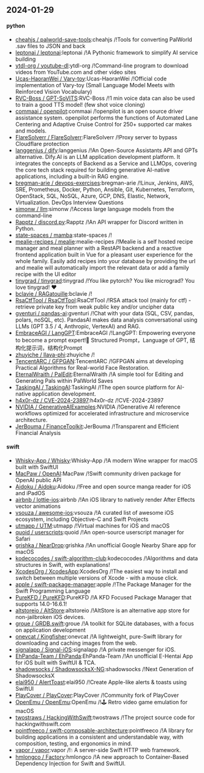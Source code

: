 ## 2024-01-29

#### python
* [cheahjs / palworld-save-tools](https://github.com/cheahjs/palworld-save-tools):cheahjs /!Tools for converting PalWorld .sav files to JSON and back
* [leptonai / leptonai](https://github.com/leptonai/leptonai):leptonai /!A Pythonic framework to simplify AI service building
* [ytdl-org / youtube-dl](https://github.com/ytdl-org/youtube-dl):ytdl-org /!Command-line program to download videos from YouTube.com and other video sites
* [Ucas-HaoranWei / Vary-toy](https://github.com/Ucas-HaoranWei/Vary-toy):Ucas-HaoranWei /!Official code implementation of Vary-toy (Small Language Model Meets with Reinforced Vision Vocabulary)
* [RVC-Boss / GPT-SoVITS](https://github.com/RVC-Boss/GPT-SoVITS):RVC-Boss /!1 min voice data can also be used to train a good TTS model! (few shot voice cloning)
* [commaai / openpilot](https://github.com/commaai/openpilot):commaai /!openpilot is an open source driver assistance system. openpilot performs the functions of Automated Lane Centering and Adaptive Cruise Control for 250+ supported car makes and models.
* [FlareSolverr / FlareSolverr](https://github.com/FlareSolverr/FlareSolverr):FlareSolverr /!Proxy server to bypass Cloudflare protection
* [langgenius / dify](https://github.com/langgenius/dify):langgenius /!An Open-Source Assistants API and GPTs alternative. Dify.AI is an LLM application development platform. It integrates the concepts of Backend as a Service and LLMOps, covering the core tech stack required for building generative AI-native applications, including a built-in RAG engine.
* [bregman-arie / devops-exercises](https://github.com/bregman-arie/devops-exercises):bregman-arie /!Linux, Jenkins, AWS, SRE, Prometheus, Docker, Python, Ansible, Git, Kubernetes, Terraform, OpenStack, SQL, NoSQL, Azure, GCP, DNS, Elastic, Network, Virtualization. DevOps Interview Questions
* [simonw / llm](https://github.com/simonw/llm):simonw /!Access large language models from the command-line
* [Rapptz / discord.py](https://github.com/Rapptz/discord.py):Rapptz /!An API wrapper for Discord written in Python.
* [state-spaces / mamba](https://github.com/state-spaces/mamba):state-spaces /!
* [mealie-recipes / mealie](https://github.com/mealie-recipes/mealie):mealie-recipes /!Mealie is a self hosted recipe manager and meal planner with a RestAPI backend and a reactive frontend application built in Vue for a pleasant user experience for the whole family. Easily add recipes into your database by providing the url and mealie will automatically import the relevant data or add a family recipe with the UI editor
* [tinygrad / tinygrad](https://github.com/tinygrad/tinygrad):tinygrad /!You like pytorch? You like micrograd? You love tinygrad! ❤️
* [bclavie / RAGatouille](https://github.com/bclavie/RAGatouille):bclavie /!
* [RsaCtfTool / RsaCtfTool](https://github.com/RsaCtfTool/RsaCtfTool):RsaCtfTool /!RSA attack tool (mainly for ctf) - retrieve private key from weak public key and/or uncipher data
* [gventuri / pandas-ai](https://github.com/gventuri/pandas-ai):gventuri /!Chat with your data (SQL, CSV, pandas, polars, noSQL, etc). PandasAI makes data analysis conversational using LLMs (GPT 3.5 / 4, Anthropic, VertexAI) and RAG.
* [EmbraceAGI / LangGPT](https://github.com/EmbraceAGI/LangGPT):EmbraceAGI /!LangGPT: Empowering everyone to become a prompt expert!🚀 Structured Prompt，Language of GPT, 结构化提示词，结构化Prompt
* [zhuyiche / llava-phi](https://github.com/zhuyiche/llava-phi):zhuyiche /!
* [TencentARC / GFPGAN](https://github.com/TencentARC/GFPGAN):TencentARC /!GFPGAN aims at developing Practical Algorithms for Real-world Face Restoration.
* [EternalWraith / PalEdit](https://github.com/EternalWraith/PalEdit):EternalWraith /!A simple tool for Editing and Generating Pals within PalWorld Saves
* [TaskingAI / TaskingAI](https://github.com/TaskingAI/TaskingAI):TaskingAI /!The open source platform for AI-native application development.
* [h4x0r-dz / CVE-2024-23897](https://github.com/h4x0r-dz/CVE-2024-23897):h4x0r-dz /!CVE-2024-23897
* [NVIDIA / GenerativeAIExamples](https://github.com/NVIDIA/GenerativeAIExamples):NVIDIA /!Generative AI reference workflows optimized for accelerated infrastructure and microservice architecture.
* [JerBouma / FinanceToolkit](https://github.com/JerBouma/FinanceToolkit):JerBouma /!Transparent and Efficient Financial Analysis

#### swift
* [Whisky-App / Whisky](https://github.com/Whisky-App/Whisky):Whisky-App /!A modern Wine wrapper for macOS built with SwiftUI
* [MacPaw / OpenAI](https://github.com/MacPaw/OpenAI):MacPaw /!Swift community driven package for OpenAI public API
* [Aidoku / Aidoku](https://github.com/Aidoku/Aidoku):Aidoku /!Free and open source manga reader for iOS and iPadOS
* [airbnb / lottie-ios](https://github.com/airbnb/lottie-ios):airbnb /!An iOS library to natively render After Effects vector animations
* [vsouza / awesome-ios](https://github.com/vsouza/awesome-ios):vsouza /!A curated list of awesome iOS ecosystem, including Objective-C and Swift Projects
* [utmapp / UTM](https://github.com/utmapp/UTM):utmapp /!Virtual machines for iOS and macOS
* [quoid / userscripts](https://github.com/quoid/userscripts):quoid /!An open-source userscript manager for Safari
* [grishka / NearDrop](https://github.com/grishka/NearDrop):grishka /!An unofficial Google Nearby Share app for macOS
* [kodecocodes / swift-algorithm-club](https://github.com/kodecocodes/swift-algorithm-club):kodecocodes /!Algorithms and data structures in Swift, with explanations!
* [XcodesOrg / XcodesApp](https://github.com/XcodesOrg/XcodesApp):XcodesOrg /!The easiest way to install and switch between multiple versions of Xcode - with a mouse click.
* [apple / swift-package-manager](https://github.com/apple/swift-package-manager):apple /!The Package Manager for the Swift Programming Language
* [PureKFD / PureKFD](https://github.com/PureKFD/PureKFD):PureKFD /!A KFD Focused Package Manager that supports 14.0-16.6.1!
* [altstoreio / AltStore](https://github.com/altstoreio/AltStore):altstoreio /!AltStore is an alternative app store for non-jailbroken iOS devices.
* [groue / GRDB.swift](https://github.com/groue/GRDB.swift):groue /!A toolkit for SQLite databases, with a focus on application development
* [onevcat / Kingfisher](https://github.com/onevcat/Kingfisher):onevcat /!A lightweight, pure-Swift library for downloading and caching images from the web.
* [signalapp / Signal-iOS](https://github.com/signalapp/Signal-iOS):signalapp /!A private messenger for iOS.
* [EhPanda-Team / EhPanda](https://github.com/EhPanda-Team/EhPanda):EhPanda-Team /!An unofficial E-Hentai App for iOS built with SwiftUI & TCA.
* [shadowsocks / ShadowsocksX-NG](https://github.com/shadowsocks/ShadowsocksX-NG):shadowsocks /!Next Generation of ShadowsocksX
* [elai950 / AlertToast](https://github.com/elai950/AlertToast):elai950 /!Create Apple-like alerts & toasts using SwiftUI
* [PlayCover / PlayCover](https://github.com/PlayCover/PlayCover):PlayCover /!Community fork of PlayCover
* [OpenEmu / OpenEmu](https://github.com/OpenEmu/OpenEmu):OpenEmu /!🕹 Retro video game emulation for macOS
* [twostraws / HackingWithSwift](https://github.com/twostraws/HackingWithSwift):twostraws /!The project source code for hackingwithswift.com
* [pointfreeco / swift-composable-architecture](https://github.com/pointfreeco/swift-composable-architecture):pointfreeco /!A library for building applications in a consistent and understandable way, with composition, testing, and ergonomics in mind.
* [vapor / vapor](https://github.com/vapor/vapor):vapor /!💧 A server-side Swift HTTP web framework.
* [hmlongco / Factory](https://github.com/hmlongco/Factory):hmlongco /!A new approach to Container-Based Dependency Injection for Swift and SwiftUI.

